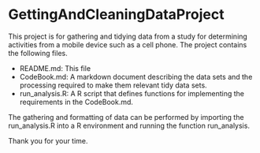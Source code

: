 # GettingAndCleaningDataProject

This project is for gathering and tidying data from a study for determining activities from a mobile device such as a cell phone. The project contains the following files.

- README.md: This file
- CodeBook.md: A markdown document describing the data sets and the processing required to make them relevant tidy data sets.
- run_analysis.R: A R script that defines functions for implementing the requirements in the CodeBook.md.

The gathering and formatting of data can be performed by importing the run_analysis.R into a R environment and running the function run_analysis.

Thank you for your time.
